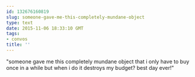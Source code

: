```yaml
---
id: 132676160819
slug: someone-gave-me-this-completely-mundane-object
type: text
date: 2015-11-06 18:33:10 GMT
tags:
- convos
title: ''
---
```

"someone gave me this completely mundane object that i only have to buy once in a while but when i do it destroys my budget? best day ever!"